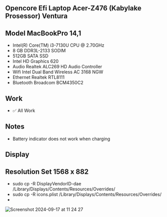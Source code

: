 ## Opencore Efi Laptop Acer-Z476 (Kabylake Prosessor) Ventura

## Model MacBookPro 14,1
- Intel(R) Core(TM) i3-7130U CPU @ 2.70GHz
- 8 GB DDR3L-2133 SODIM
- 512GB SATA SSD
- Intel HD Graphics 620
- Audio Realtek ALC269 HD Audio Controller
- Wifi Intel Dual Band Wireless AC 3168 NGW
- Ethernet Realtek RTL8111
- Bluetooth Broadcom BCM4350C2
## Work
- ✅ All Work
## Notes
- Battery indicator does not work when charging
## Display 
## Resolution Set 1568 x 882
- sudo cp -R DisplayVendorID-dae /Library/Displays/Contents/Resources/Overrides/
- sudo cp -R icons.plist /Library/Displays/Contents/Resources/Overrides/
- 
![Screenshot 2024-09-17 at 11 24 27](https://github.com/user-attachments/assets/3caa4f5d-08cb-4409-b7cb-6af80b96782d)
